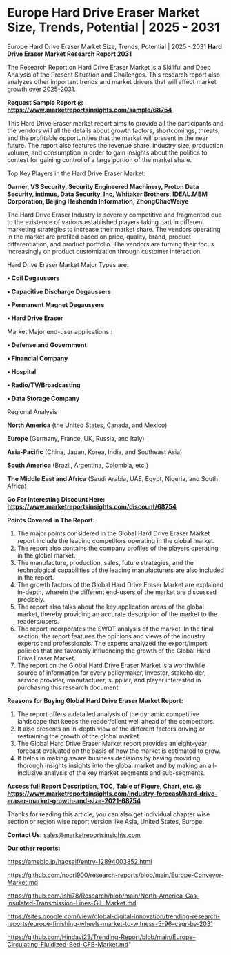 # Europe Hard Drive Eraser Market Size, Trends, Potential | 2025 - 2031
Europe Hard Drive Eraser Market Size, Trends, Potential | 2025 - 2031
<strong>Hard Drive Eraser Market Research Report 2031</strong>

The Research Report on Hard Drive Eraser Market is a Skillful and Deep Analysis of the Present Situation and Challenges. This research report also analyzes other important trends and market drivers that will affect market growth over 2025-2031.

<strong>Request Sample Report @ <a href=https://www.marketreportsinsights.com/sample/68754>https://www.marketreportsinsights.com/sample/68754</a></strong>

This Hard Drive Eraser market report aims to provide all the participants and the vendors will all the details about growth factors, shortcomings, threats, and the profitable opportunities that the market will present in the near future. The report also features the revenue share, industry size, production volume, and consumption in order to gain insights about the politics to contest for gaining control of a large portion of the market share.

Top Key Players in the Hard Drive Eraser Market:

<strong>Garner, VS Security, Security Engineered Machinery, Proton Data Security, intimus, Data Security, Inc, Whitaker Brothers, IDEAL.MBM Corporation, Beijing Heshenda Information, ZhongChaoWeiye</strong>

The Hard Drive Eraser Industry is severely competitive and fragmented due to the existence of various established players taking part in different marketing strategies to increase their market share. The vendors operating in the market are profiled based on price, quality, brand, product differentiation, and product portfolio. The vendors are turning their focus increasingly on product customization through customer interaction.

Hard Drive Eraser Market Major Types are:

<strong>• Coil Degaussers

• Capacitive Discharge Degaussers

• Permanent Magnet Degaussers

• Hard Drive Eraser</strong>

Market Major end-user applications :

<strong>• Defense and Government

• Financial Company

• Hospital

• Radio/TV/Broadcasting

• Data Storage Company</strong>

Regional Analysis

</u><strong><b>North America</b></strong> (the United States, Canada, and Mexico)

<strong><b>Europe </b></strong>(Germany, France, UK, Russia, and Italy)

<strong><b>Asia-Pacific</b></strong> (China, Japan, Korea, India, and Southeast Asia)

<strong><b>South America</b></strong> (Brazil, Argentina, Colombia, etc.)

<strong><b>The Middle East and Africa</b></strong> (Saudi Arabia, UAE, Egypt, Nigeria, and South Africa)

<strong>Go For Interesting Discount Here: <a href=https://www.marketreportsinsights.com/discount/68754>https://www.marketreportsinsights.com/discount/68754</a></strong>

<strong>Points Covered in The Report:</strong>
<ol>
  <li>The major points considered in the Global Hard Drive Eraser Market report include the leading competitors operating in the global market.</li>
  <li>The report also contains the company profiles of the players operating in the global market.</li>
  <li>The manufacture, production, sales, future strategies, and the technological capabilities of the leading manufacturers are also included in the report.</li>
  <li>The growth factors of the Global Hard Drive Eraser Market are explained in-depth, wherein the different end-users of the market are discussed precisely.</li>
  <li>The report also talks about the key application areas of the global market, thereby providing an accurate description of the market to the readers/users.</li>
  <li>The report incorporates the SWOT analysis of the market. In the final section, the report features the opinions and views of the industry experts and professionals. The experts analyzed the export/import policies that are favorably influencing the growth of the Global Hard Drive Eraser Market.</li>
  <li>The report on the Global Hard Drive Eraser Market is a worthwhile source of information for every policymaker, investor, stakeholder, service provider, manufacturer, supplier, and player interested in purchasing this research document.</li>
</ol>
<strong>Reasons for Buying Global Hard Drive Eraser Market Report:</strong>

<ol>
  <li>The report offers a detailed analysis of the dynamic competitive landscape that keeps the reader/client well ahead of the competitors.</li>
  <li>It also presents an in-depth view of the different factors driving or restraining the growth of the global market.</li>
  <li>The Global Hard Drive Eraser Market report provides an eight-year forecast evaluated on the basis of how the market is estimated to grow.</li>
  <li>It helps in making aware business decisions by having providing thorough insights insights into the global market and by making an all-inclusive analysis of the key market segments and sub-segments.</li>
</ol>
<strong>Access full Report Description, TOC, Table of Figure, Chart, etc. @ <a href=https://www.marketreportsinsights.com/industry-forecast/hard-drive-eraser-market-growth-and-size-2021-68754>https://www.marketreportsinsights.com/industry-forecast/hard-drive-eraser-market-growth-and-size-2021-68754</a></strong>


Thanks for reading this article; you can also get individual chapter wise section or region wise report version like Asia, United States, Europe.

<strong>Contact Us:</strong>
sales@marketreportsinsights.com

<strong>Our other reports:</strong>

<a href=https://ameblo.jp/haqsaif/entry-12894003852.html>https://ameblo.jp/haqsaif/entry-12894003852.html</a>

<a href=https://github.com/noori900/research-reports/blob/main/Europe-Conveyor-Market.md>https://github.com/noori900/research-reports/blob/main/Europe-Conveyor-Market.md</a>

<a href=https://github.com/Ishi78/Research/blob/main/North-America-Gas-insulated-Transmission-Lines-GIL-Market.md>https://github.com/Ishi78/Research/blob/main/North-America-Gas-insulated-Transmission-Lines-GIL-Market.md</a>

<a href=https://sites.google.com/view/global-digital-innovation/trending-research-reports/europe-finishing-wheels-market-to-witness-5-96-cagr-by-2031>https://sites.google.com/view/global-digital-innovation/trending-research-reports/europe-finishing-wheels-market-to-witness-5-96-cagr-by-2031</a>

<a href=https://github.com/Hindavi23/Trending-Report/blob/main/Europe-Circulating-Fluidized-Bed-CFB-Market.md>https://github.com/Hindavi23/Trending-Report/blob/main/Europe-Circulating-Fluidized-Bed-CFB-Market.md</a>"
